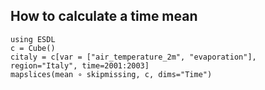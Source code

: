 ## How to calculate a time mean

````@jldoctest
using ESDL
c = Cube()
citaly = c[var = ["air_temperature_2m", "evaporation"], region="Italy", time=2001:2003]
mapslices(mean ∘ skipmissing, c, dims="Time")
````

